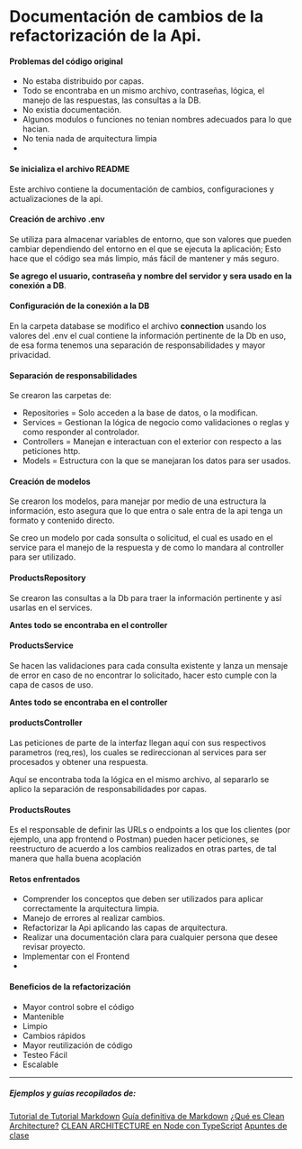 # Documentación de cambios de la refactorización de la Api.

#### Problemas del código original
* No estaba distribuido por capas.
* Todo se encontraba en un mismo archivo, contraseñas, lógica, el manejo de las respuestas, las consultas a la DB.
* No existia documentación.
* Algunos modulos o funciones no tenian nombres adecuados para lo que hacian.
* No tenia nada de arquitectura limpia
* 

#### Se inicializa el archivo README
Este archivo contiene la documentación de cambios, configuraciones y actualizaciones de la api.


#### Creación de archivo .env
Se utiliza para almacenar variables de entorno, que son valores que pueden cambiar dependiendo del entorno en el que se ejecuta la aplicación; Esto hace que el código sea más limpio, más fácil de mantener y más seguro.

**Se agrego el usuario, contraseña y nombre del servidor y sera usado en la conexión a DB**.


#### Configuración de la conexión a la DB
En la carpeta database se modifico el archivo **connection** usando los valores del .env el cual contiene la información pertinente de la Db en uso, de esa forma tenemos una separación de responsabilidades y mayor privacidad.


#### Separación de responsabilidades
Se crearon las carpetas de: 

* Repositories = Solo acceden a la base de datos, o la modifican.
* Services = Gestionan la lógica de negocio como validaciones o reglas y como responder al controlador.
* Controllers = Manejan e interactuan con el exterior con respecto a las peticiones http.
* Models = Estructura con la que se manejaran los datos para ser usados. 


#### Creación de modelos
Se crearon los modelos, para manejar por medio de una estructura la información, esto asegura que lo que entra o sale entra de la api tenga un formato y contenido directo.

Se creo un modelo por cada sonsulta o solicitud, el cual es usado en el service para el manejo de la respuesta y de como lo mandara al controller para ser utilizado.


#### ProductsRepository
Se crearon las consultas a la Db para traer la información pertinente y así usarlas en el services.

**Antes todo se encontraba en el controller**


#### ProductsService
Se hacen las validaciones para cada consulta existente y lanza un mensaje de error en caso de no encontrar lo solicitado, hacer esto cumple con la capa de casos de uso.

**Antes todo se encontraba en el controller**


#### productsController
Las peticiones de parte de la interfaz llegan aquí con sus respectivos parametros (req,res), los cuales se redireccionan al services para ser procesados y obtener una respuesta.

Aquí se encontraba toda la lógica en el mismo archivo, al separarlo se aplico la separación de responsabilidades por capas.


#### ProductsRoutes
Es el responsable de definir las URLs o endpoints a los que los clientes (por ejemplo, una app frontend o Postman) pueden hacer peticiones, se reestructuro de acuerdo a los cambios realizados en otras partes, de tal manera que halla buena acoplación



#### Retos enfrentados
* Comprender los conceptos que deben ser utilizados para aplicar correctamente la arquitectura limpia.
* Manejo de errores al realizar cambios.
* Refactorizar la Api aplicando las capas de arquitectura.
* Realizar una documentación clara para cualquier persona que desee revisar proyecto.
* Implementar con el Frontend
* 


#### Beneficios de la refactorización
* Mayor control sobre el código
* Mantenible
* Limpio
* Cambios rápidos 
* Mayor reutilización de código
* Testeo Fácil
* Escalable

--------------------------
##### Ejemplos y guías recopilados de:
[Tutorial de Tutorial Markdown](https://tutorialmarkdown.com)
[Guía definitiva de Markdown](https://neoguias.com/markdown)
[¿Qué es Clean Architecture?](https://www.youtube.com/watch?v=EI4nOsec2Ao)
[CLEAN ARCHITECTURE en Node con TypeScript](https://www.youtube.com/watch?v=497L4-LhvdM)
[Apuntes de clase]()



